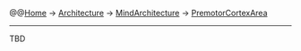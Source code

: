 @@[Home](Home.md) -> [Architecture](Architecture.md) -> [MindArchitecture](MindArchitecture.md) -> [PremotorCortexArea](PremotorCortexArea.md)



---


TBD